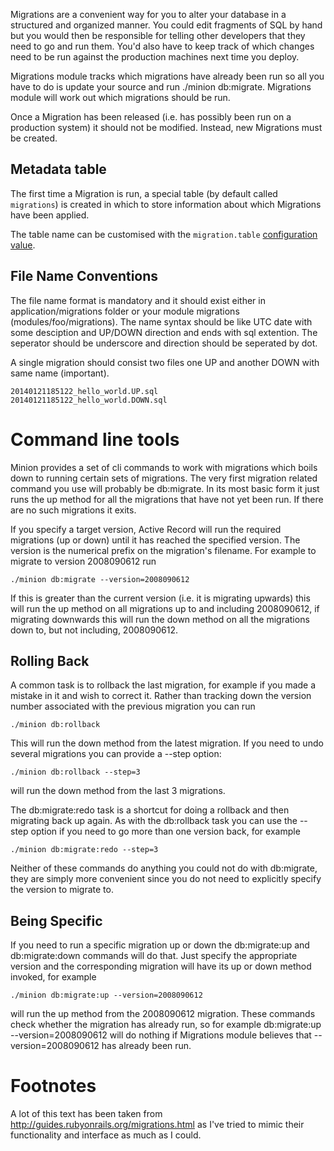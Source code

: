 Migrations are a convenient way for you to alter your database in a structured and organized manner. You could edit fragments of SQL by hand but you would then be responsible for telling other developers that they need to go and run them. You'd also have to keep track of which changes need to be run against the production machines next time you deploy.

Migrations module tracks which migrations have already been run so all you have to do is update your source and run ./minion db:migrate. Migrations module will work out which migrations should be run. 

Once a Migration has been released (i.e. has possibly been run on a production system) it should not be modified.
Instead, new Migrations must be created.

## Metadata table

The first time a Migration is run, a special table (by default called `migrations`) is created
in which to store information about which Migrations have been applied.

The table name can be customised with the `migration.table` [configuration value](../gleez/files/config).

## File Name Conventions

The file name format is mandatory and it should exist either in application/migrations folder or your module migrations (modules/foo/migrations). The name syntax should be like UTC date with some desciption and UP/DOWN direction and ends with sql extention. The seperator should be underscore and direction should be seperated by dot.

A single migration should consist two files one UP and another DOWN with same name (important).

~~~
20140121185122_hello_world.UP.sql
20140121185122_hello_world.DOWN.sql
~~~

# Command line tools

Minion provides a set of cli commands to work with migrations which boils down to running certain sets of migrations. The very first migration related command you use will probably be db:migrate. In its most basic form it just runs the up method for all the migrations that have not yet been run. If there are no such migrations it exits.

If you specify a target version, Active Record will run the required migrations (up or down) until it has reached the specified version. The version is the numerical prefix on the migration's filename. For example to migrate to version 2008090612 run

	./minion db:migrate --version=2008090612

If this is greater than the current version (i.e. it is migrating upwards) this will run the up method on all migrations up to and including 2008090612, if migrating downwards this will run the down method on all the migrations down to, but not including, 2008090612.

## Rolling Back
A common task is to rollback the last migration, for example if you made a mistake in it and wish to correct it. Rather than tracking down the version number associated with the previous migration you can run

	./minion db:rollback

This will run the down method from the latest migration. If you need to undo several migrations you can provide a --step option:

	./minion db:rollback --step=3
will run the down method from the last 3 migrations.

The db:migrate:redo task is a shortcut for doing a rollback and then migrating back up again. As with the db:rollback task you can use the --step option if you need to go more than one version back, for example

	./minion db:migrate:redo --step=3

Neither of these commands do anything you could not do with db:migrate, they are simply more convenient since you do not need to explicitly specify the version to migrate to.

## Being Specific
If you need to run a specific migration up or down the db:migrate:up and db:migrate:down commands will do that. Just specify the appropriate version and the corresponding migration will have its up or down method invoked, for example

	./minion db:migrate:up --version=2008090612
will run the up method from the 2008090612 migration. These commands check whether the migration has already run, so for example db:migrate:up --version=2008090612 will do nothing if Migrations module believes that --version=2008090612 has already been run.



# Footnotes 
A lot of this text has been taken from http://guides.rubyonrails.org/migrations.html as I've tried to mimic their functionality and interface as much as I could.
	
